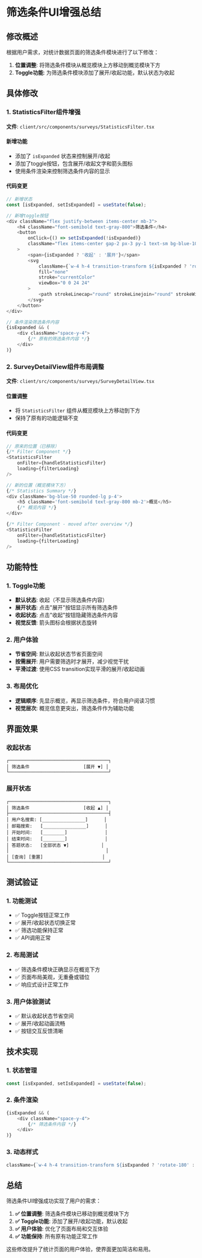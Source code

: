 # 筛选条件UI增强总结

## 修改概述

根据用户需求，对统计数据页面的筛选条件模块进行了以下修改：

1. **位置调整**: 将筛选条件模块从概览模块上方移动到概览模块下方
2. **Toggle功能**: 为筛选条件模块添加了展开/收起功能，默认状态为收起

## 具体修改

### 1. StatisticsFilter组件增强

**文件**: `client/src/components/surveys/StatisticsFilter.tsx`

#### 新增功能

- 添加了 `isExpanded` 状态来控制展开/收起
- 添加了toggle按钮，包含展开/收起文字和箭头图标
- 使用条件渲染来控制筛选条件内容的显示

#### 代码变更

```typescript
// 新增状态
const [isExpanded, setIsExpanded] = useState(false);

// 新增toggle按钮
<div className="flex justify-between items-center mb-3">
    <h4 className="font-semibold text-gray-800">筛选条件</h4>
    <button
        onClick={() => setIsExpanded(!isExpanded)}
        className="flex items-center gap-2 px-3 py-1 text-sm bg-blue-100 text-blue-700 rounded-md hover:bg-blue-200 transition-colors"
    >
        <span>{isExpanded ? '收起' : '展开'}</span>
        <svg
            className={`w-4 h-4 transition-transform ${isExpanded ? 'rotate-180' : ''}`}
            fill="none"
            stroke="currentColor"
            viewBox="0 0 24 24"
        >
            <path strokeLinecap="round" strokeLinejoin="round" strokeWidth={2} d="M19 9l-7 7-7-7" />
        </svg>
    </button>
</div>

// 条件渲染筛选条件内容
{isExpanded && (
    <div className="space-y-4">
        {/* 原有的筛选条件内容 */}
    </div>
)}
```

### 2. SurveyDetailView组件布局调整

**文件**: `client/src/components/surveys/SurveyDetailView.tsx`

#### 位置调整

- 将 `StatisticsFilter` 组件从概览模块上方移动到下方
- 保持了原有的功能逻辑不变

#### 代码变更

```typescript
// 原来的位置（已移除）
{/* Filter Component */}
<StatisticsFilter
    onFilter={handleStatisticsFilter}
    loading={filterLoading}
/>

// 新的位置（概览模块下方）
{/* Statistics Summary */}
<div className='bg-blue-50 rounded-lg p-4'>
    <h5 className='font-semibold text-gray-800 mb-2'>概览</h5>
    {/* 概览内容 */}
</div>

{/* Filter Component - moved after overview */}
<StatisticsFilter
    onFilter={handleStatisticsFilter}
    loading={filterLoading}
/>
```

## 功能特性

### 1. Toggle功能

- **默认状态**: 收起（不显示筛选条件内容）
- **展开状态**: 点击"展开"按钮显示所有筛选条件
- **收起状态**: 点击"收起"按钮隐藏筛选条件内容
- **视觉反馈**: 箭头图标会根据状态旋转

### 2. 用户体验

- **节省空间**: 默认收起状态节省页面空间
- **按需展开**: 用户需要筛选时才展开，减少视觉干扰
- **平滑过渡**: 使用CSS transition实现平滑的展开/收起动画

### 3. 布局优化

- **逻辑顺序**: 先显示概览，再显示筛选条件，符合用户阅读习惯
- **视觉层次**: 概览信息更突出，筛选条件作为辅助功能

## 界面效果

### 收起状态

```
┌─────────────────────────────────────┐
│ 筛选条件                    [展开 ▼] │
└─────────────────────────────────────┘
```

### 展开状态

```
┌─────────────────────────────────────┐
│ 筛选条件                    [收起 ▲] │
├─────────────────────────────────────┤
│ 用户名搜索: [________________]      │
│ 邮箱搜索:   [________________]      │
│ 开始时间:   [________]              │
│ 结束时间:   [________]              │
│ 答题状态:   [全部状态 ▼]            │
│                                    │
│ [查询] [重置]                      │
└─────────────────────────────────────┘
```

## 测试验证

### 1. 功能测试

- ✅ Toggle按钮正常工作
- ✅ 展开/收起状态切换正常
- ✅ 筛选功能保持正常
- ✅ API调用正常

### 2. 布局测试

- ✅ 筛选条件模块正确显示在概览下方
- ✅ 页面布局美观，无重叠或错位
- ✅ 响应式设计正常工作

### 3. 用户体验测试

- ✅ 默认收起状态节省空间
- ✅ 展开/收起动画流畅
- ✅ 按钮交互反馈清晰

## 技术实现

### 1. 状态管理

```typescript
const [isExpanded, setIsExpanded] = useState(false);
```

### 2. 条件渲染

```typescript
{isExpanded && (
    <div className="space-y-4">
        {/* 筛选条件内容 */}
    </div>
)}
```

### 3. 动态样式

```typescript
className={`w-4 h-4 transition-transform ${isExpanded ? 'rotate-180' : ''}`}
```

## 总结

筛选条件UI增强成功实现了用户的需求：

1. **✅ 位置调整**: 筛选条件模块已移动到概览模块下方
2. **✅ Toggle功能**: 添加了展开/收起功能，默认收起
3. **✅ 用户体验**: 优化了页面布局和交互体验
4. **✅ 功能保持**: 所有原有功能正常工作

这些修改提升了统计页面的用户体验，使界面更加简洁和易用。
